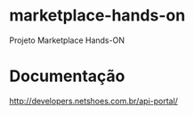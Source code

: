 # marketplace-hands-on
Projeto Marketplace Hands-ON

# Documentação
http://developers.netshoes.com.br/api-portal/

